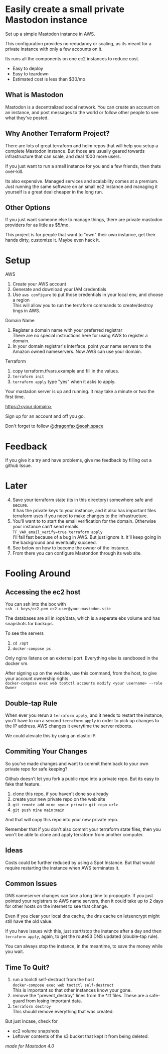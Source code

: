 
# Easily create a small private Mastodon instance

Set up a simple Mastodon instance in AWS.

This configuration provides no redudancy or scaling, as its meant for a private instance with only a few accounts on it.

Its runs all the components on one ec2 instances to reduce cost.

* Easy to deploy
* Easy to teardown
* Estimated cost is less than $30/mo

## What is Mastodon

Mastodon is a decentralized social network. You can create an account on an instance, and post messages to the world or follow other people to see what they've posted.

## Why Another Terraform Project?

There are lots of great terraform and helm repos that will help you setup a complete Mastodon instance. But those are usually geared towards infrastructure that can scale, and deal 1000 more users. 

If you just want to run a small instance for you and a few friends, then thats over-kill.

Its also expensive. Managed services and scalability comes at a premium. Just running the same software on an small ec2 instance and managing it yourself is a great deal cheaper in the long run.


## Other Options

If you just want someone else to manage things, there are private mastodon providers for as little as $5/mo.

This project is for people that want to "own" their own instance, get their hands dirty, customize it. Maybe even hack it.

# Setup

AWS
  1. Create your AWS account
  2. Generate and download your IAM credentials
  3. Use `aws configure` to put those credentials in your local env, and choose a region\
  This will allow you to run the terraform commands to create/destroy tings in AWS.

Domain Name
  1. Register a domain name with your preferred registrar\
  There are no special instructions here for using AWS to register a domain.
  2. In your domain registrar's interface, point your name servers to the Amazon owned nameservers. 
Now AWS can use your domain.

Terraform
  1. copy terraform.tfvars.example and fill in the values.
  2. `terraform init`
  3. `terraform apply`
  type "yes" when it asks to apply.

Your mastadon server is up and running.  It may take a minute or two the first time.

[https://&lt;your domain&gt;](https://your-domain)


Sign up for an account and off you go.

Don't forget to follow @dragonfax@sosh.space


# Feedback

If you give it a try and have problems, give me feedback by filling out a github Issue.

# Later

4. Save your terraform state (its in this directory) somewhere safe and secure.\
It has the private keys to your instance, and it also has important files terraform uses if you need to make changes to the infrastructure.
5. You'll want to to start the email verification for the domain. Otherwise your instance can't send emails. \
`TF_VAR_email_verify=true terraform apply`\
I'll fail fast because of a bug in AWS. But just ignore it. It'll keep going in the background and eventually succeed. 
8. See below on how to become the owner of the instance. 
9. From there you can configure Mastondon through its web site.


# Fooling Around

##  Accessing the ec2 host

You can ssh into the box with\
`ssh -i keys/ec2.pem ec2-user@your-mastodon.site`

The databases are all in /opt/data, which is a seperate ebs volume and has snapshots for backups.

To see the servers
1. `cd /opt`
2. `docker-compose ps`

Only nginx listens on an external port. Everything else is sandboxed in the docker vm.

After signing up on the website, use this command, from the host, to give your account ownership rights.\
`docker-compose exec web tootctl accounts modify <your username> --role Owner`


## Double-tap Rule

When ever you rerun a `terraform apply`, and it needs to restart the instance, you'll have to run a second `terraform apply` in order to pick up changes to the IP address. AWS changes it everytime the server reboots.

We could aleviate this by using an elastic IP.

## Commiting Your Changes

So you've made changes and want to commit them back to your own private repo for safe keeping?

Github doesn't let you fork a public repo into a private repo. But its easy to fake that feature.

1. clone this repo, if you haven't done so already
2. create your new private repo on the web site
3. `git remote add mine <your private git repo url>`
4. `git push mine main:main`

And that will copy this repo into your new private repo.

Remember that if you don't also commit your terraform state files, then you won't be able to clone and apply terraform from another computer.

## Ideas

Costs could be further reduced by using a Spot Instance. But that would require restarting the instance when AWS terminates it.


## Common Issues

DNS nameserver changes can take a long time to propogate. If you just pointed your registrars to AWS name servers, then it could take up to 2 days for other hosts on the internet to see that change. 

Even if you clear your local dns cache, the dns cache on letsencrypt might still have the old value. 

If you have issues with this, just start/stop the instance after a day and then `terraform apply`, again, to get the route53 DNS updated (double-tap rule).

You can always stop the instance, in the meantime, to save the money while you wait.

## Time To Quit?

1. run a toolctl self-destruct from the host\
`docker-compose exec web tootctl self-destruct`\
This is important so that other instances know your gone.
2. remove the "prevent_destroy" lines from the *.tf files. These are a safe-guard from losing important data.
3. `terraform destroy`\
This should remove everything that was created.

But just incase, check for 
* ec2 volume snapshots
* Leftover contents of the s3 bucket that kept it from being deleted.

*made for Mastodon 4.0*

